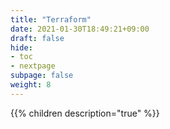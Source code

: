```yaml
---
title: "Terraform"
date: 2021-01-30T18:49:21+09:00
draft: false
hide:
- toc
- nextpage
subpage: false
weight: 8
---
```


<!--more-->

{{% children description="true"   %}}
